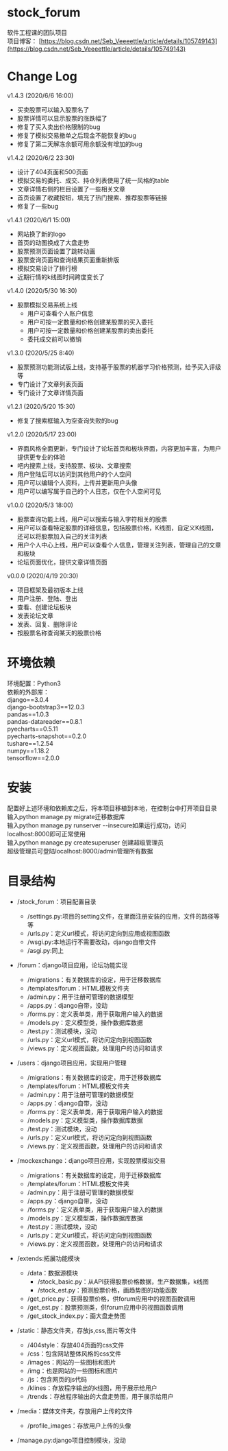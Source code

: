 # stock_forum
软件工程课的团队项目  
项目博客：
[https://blog.csdn.net/Seb_Veeeettle/article/details/105749143](https://blog.csdn.net/Seb_Veeeettle/article/details/105749143)

# Change Log  

v1.4.3 (2020/6/6 16:00)
* 买卖股票可以输入股票名了
* 股票详情可以显示股票的涨跌幅了
* 修复了买入卖出价格限制的bug
* 修复了模拟交易撤单之后现金不能恢复的bug
* 修复了第二天解冻余额可用余额没有增加的bug

v1.4.2 (2020/6/2 23:30)  
* 设计了404页面和500页面
* 模拟交易的委托、成交、持仓列表使用了统一风格的table  
* 文章详情右侧的栏目设置了一些相关文章  
* 首页设置了收藏按钮，填充了热门搜索、推荐股票等链接  
* 修复了一些bug  

v1.4.1 (2020/6/1 15:00)  
* 网站换了新的logo  
* 首页的动图换成了大盘走势  
* 股票预测页面设置了跳转动画  
* 股票查询页面和查询结果页面重新排版  
* 模拟交易设计了排行榜  
* 近期行情的k线图时间跨度变长了  

v1.4.0 (2020/5/30 16:30)  
* 股票模拟交易系统上线  
  * 用户可查看个人账户信息  
  * 用户可按一定数量和价格创建某股票的买入委托  
  * 用户可按一定数量和价格创建某股票的卖出委托  
  * 委托成交前可以撤销  

v1.3.0 (2020/5/25 8:40)  
* 股票预测功能测试版上线，支持基于股票的机器学习价格预测，给予买入评级等
* 专门设计了文章列表页面
* 专门设计了文章详情页面  

v1.2.1 (2020/5/20 15:30)  
* 修复了搜索框输入为空查询失败的bug  

v1.2.0 (2020/5/17 23:00)  
* 界面风格全面更新，专门设计了论坛首页和板块界面，内容更加丰富，为用户提供更专业的体验    
* 吧内搜索上线，支持股票、板块、文章搜索  
* 用户登陆后可以访问到其他用户的个人空间
* 用户可以编辑个人资料，上传并更新用户头像
* 用户可以编写属于自己的个人日志，仅在个人空间可见

v1.0.0 (2020/5/3 18:00)
* 股票查询功能上线，用户可以搜索与输入字符相关的股票
* 用户可以查看特定股票的详细信息，包括股票价格，K线图，自定义K线图，还可以将股票加入自己的关注列表
* 用户个人中心上线，用户可以查看个人信息，管理关注列表，管理自己的文章和板块
* 论坛页面优化，提供文章详情页面  

v0.0.0 (2020/4/19 20:30)  
* 项目框架及最初版本上线
* 用户注册、登陆、登出
* 查看、创建论坛板块
* 发表论坛文章
* 发表、回复、删除评论
* 按股票名称查询某天的股票价格

# 环境依赖
环境配置：Python3  
依赖的外部库：  
django==3.0.4  
django-bootstrap3==12.0.3  
pandas==1.0.3  
pandas-datareader==0.8.1  
pyecharts==0.5.11  
pyecharts-snapshot==0.2.0  
tushare==1.2.54  
numpy==1.18.2  
tensorflow==2.0.0  

# 安装
配置好上述环境和依赖库之后，将本项目移植到本地，在控制台中打开项目目录  
输入python manage.py migrate迁移数据库  
输入python manage.py runserver --insecure如果运行成功，访问localhost:8000即可正常使用  
输入python manage.py createsuperuser 创建超级管理员  
超级管理员可登陆localhost:8000/admin管理所有数据  

# 目录结构
* /stock_forum：项目配置目录
  * /settings.py:项目的setting文件，在里面注册安装的应用，文件的路径等等  
  * /urls.py：定义url模式，将访问定向到应用或视图函数  
  * /wsgi.py:本地运行不需要改动，django自带文件  
  * /asgi.py:同上  

* /forum：django项目应用，论坛功能实现
  * /migrations：有关数据库的设定，用于迁移数据库  
  * /templates/forum：HTML模板文件夹  
  * /admin.py：用于注册可管理的数据模型  
  * /apps.py：django自带，没动  
  * /forms.py：定义表单类，用于获取用户输入的数据  
  * /models.py：定义模型类，操作数据库数据  
  * /test.py：测试模块，没动  
  * /urls.py：定义url模式，将访问定向到视图函数  
  * /views.py：定义视图函数，处理用户的访问和请求  

* /users：django项目应用，实现用户管理
  * /migrations：有关数据库的设定，用于迁移数据库  
  * /templates/forum：HTML模板文件夹  
  * /admin.py：用于注册可管理的数据模型  
  * /apps.py：django自带，没动  
  * /forms.py：定义表单类，用于获取用户输入的数据  
  * /models.py：定义模型类，操作数据库数据  
  * /test.py：测试模块，没动  
  * /urls.py：定义url模式，将访问定向到视图函数  
  * /views.py：定义视图函数，处理用户的访问和请求  

* /mockexchange：django项目应用，实现股票模拟交易
  * /migrations：有关数据库的设定，用于迁移数据库  
  * /templates/forum：HTML模板文件夹  
  * /admin.py：用于注册可管理的数据模型  
  * /apps.py：django自带，没动  
  * /forms.py：定义表单类，用于获取用户输入的数据  
  * /models.py：定义模型类，操作数据库数据  
  * /test.py：测试模块，没动  
  * /urls.py：定义url模式，将访问定向到视图函数  
  * /views.py：定义视图函数，处理用户的访问和请求

* /extends:拓展功能模块
  * /data：数据源模块
    * /stock_basic.py：从API获得股票价格数据，生产数据集，k线图  
    * /stock_est.py：预测股票价格，画趋势图的功能函数  
  * /get_price.py：获得股票价格，供forum应用中的视图函数调用  
  * /get_est.py：股票预测类，供forum应用中的视图函数调用  
  * /get_stock_index.py：画大盘走势图  

* /static：静态文件夹，存放js,css,图片等文件
  * /404style：存放404页面的css文件  
  * /css：包含网站整体风格的css文件  
  * /images：网站的一些图标和图片  
  * /img：也是网站的一些图标和图片  
  * /js：包含网页的js代码  
  * /klines：存放程序输出的k线图，用于展示给用户  
  * /trends：存放程序输出的大盘走势图，用于展示给用户  

* /media：媒体文件夹，存放用户上传的文件
  * /profile_images：存放用户上传的头像  

* /manage.py:django项目控制模块，没动  

